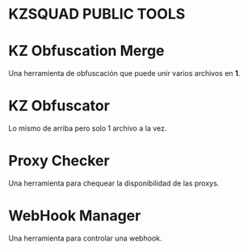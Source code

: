 # KZSQUAD PUBLIC TOOLS

# KZ Obfuscation Merge
Una herramienta de obfuscación que puede unir varios archivos en **1**.

# KZ Obfuscator 
Lo mismo de arriba pero solo 1 archivo a la vez.

# Proxy Checker
Una herramienta para chequear la disponibilidad de las proxys.

# WebHook Manager
Una herramienta para controlar una webhook.
